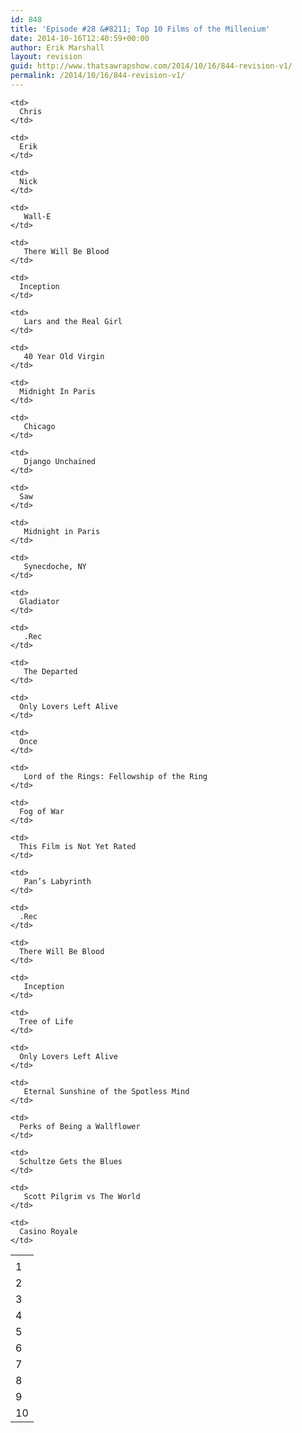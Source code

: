 ```yaml
---
id: 848
title: 'Episode #28 &#8211; Top 10 Films of the Millenium'
date: 2014-10-16T12:40:59+00:00
author: Erik Marshall
layout: revision
guid: http://www.thatsawrapshow.com/2014/10/16/844-revision-v1/
permalink: /2014/10/16/844-revision-v1/
---
```

<table>
  <tr>
    <td>
    </td>
    
    <td>
      Chris
    </td>
    
    <td>
      Erik
    </td>
    
    <td>
      Nick
    </td>
  </tr>
  
  <tr>
    <td>
      1
    </td>
    
    <td>
       Wall-E
    </td>
    
    <td>
       There Will Be Blood
    </td>
    
    <td>
      Inception
    </td>
  </tr>
  
  <tr>
    <td>
      2
    </td>
    
    <td>
       Lars and the Real Girl
    </td>
    
    <td>
       40 Year Old Virgin
    </td>
    
    <td>
      Midnight In Paris
    </td>
  </tr>
  
  <tr>
    <td>
      3
    </td>
    
    <td>
       Chicago
    </td>
    
    <td>
       Django Unchained
    </td>
    
    <td>
      Saw
    </td>
  </tr>
  
  <tr>
    <td>
      4
    </td>
    
    <td>
       Midnight in Paris
    </td>
    
    <td>
       Synecdoche, NY
    </td>
    
    <td>
      Gladiator
    </td>
  </tr>
  
  <tr>
    <td>
      5
    </td>
    
    <td>
       .Rec
    </td>
    
    <td>
       The Departed
    </td>
    
    <td>
      Only Lovers Left Alive
    </td>
  </tr>
  
  <tr>
    <td>
      6
    </td>
    
    <td>
      Once
    </td>
    
    <td>
       Lord of the Rings: Fellowship of the Ring
    </td>
    
    <td>
      Fog of War
    </td>
  </tr>
  
  <tr>
    <td>
      7
    </td>
    
    <td>
      This Film is Not Yet Rated
    </td>
    
    <td>
       Pan’s Labyrinth
    </td>
    
    <td>
      .Rec
    </td>
  </tr>
  
  <tr>
    <td>
      8
    </td>
    
    <td>
      There Will Be Blood
    </td>
    
    <td>
       Inception
    </td>
    
    <td>
      Tree of Life
    </td>
  </tr>
  
  <tr>
    <td>
      9
    </td>
    
    <td>
      Only Lovers Left Alive
    </td>
    
    <td>
       Eternal Sunshine of the Spotless Mind
    </td>
    
    <td>
      Perks of Being a Wallflower
    </td>
  </tr>
  
  <tr>
    <td>
      10
    </td>
    
    <td>
      Schultze Gets the Blues
    </td>
    
    <td>
       Scott Pilgrim vs The World
    </td>
    
    <td>
      Casino Royale
    </td>
  </tr>
</table>